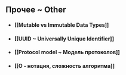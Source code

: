 ## Прочее ~ Other
- #### [[Mutable vs Immutable Data Types]]
- #### [[UUID ~ Universally Unique Identifier]]
- #### [[Protocol model ~ Модель протоколов]]
- #### [[O - нотация, сложность алгоритма]]